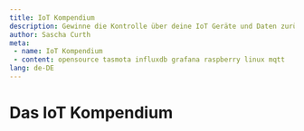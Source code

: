 ```yaml
---
title: IoT Kompendium
description: Gewinne die Kontrolle über deine IoT Geräte und Daten zurück
author: Sascha Curth
meta:
 - name: IoT Kompendium
 - content: opensource tasmota influxdb grafana raspberry linux mqtt
lang: de-DE
---
```

# Das IoT Kompendium
<posts />
